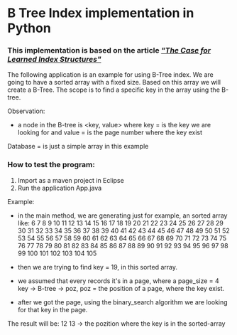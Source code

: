 # B Tree Index implementation in Python
### This implementation is based on the article [_"The Case for Learned Index Structures"_](https://arxiv.org/pdf/1712.01208.pdf)

The following application is an example for using B-Tree index. We are going to have a sorted array with a fixed size. Based on this array we will create a B-Tree. The scope is to find a specific key in the array using the B-tree.

Observation:
- a node in the B-tree is <key, value> where key =  is the key we are looking for and value = is the page number where the key exist

Database = is just a simple array in this example

### How to test the program:
1. Import as a maven project in Eclipse
2. Run the application App.java

Example: 
- in the main method, we are generating just for example, an sorted array like:
6 7 8 9 10 11 12 13 14 15 16 17 18 19 20 21 22 23 24 25 
26 27 28 29 30 31 32 33 34 35 36 37 38 39 40 41 42 43 44 
45 46 47 48 49 50 51 52 53 54 55 56 57 58 59 60 61 62 63 64 65 
66 67 68 69 70 71 72 73 74 75 76 77 78 79 80 81 82 83 84 85 86 87 
88 89 90 91 92 93 94 95 96 97 98 99 100 101 102 103 104 105 

- then we are trying to find key = 19, in this sorted array.
- we assumed that every records it's in a page, where a page_size = 4
key -> B-tree -> poz,   poz = the position of a page, where the key exist.
- after we got the page, using the binary_search algorithm we are looking for that key in the page.

The result will be:
12
13 -> the pozition where the key is in the sorted-array
